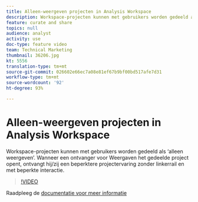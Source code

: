 ```yaml
---
title: Alleen-weergeven projecten in Analysis Workspace
description: Workspace-projecten kunnen met gebruikers worden gedeeld als ‘alleen weergeven’. Wanneer een ontvanger voor Weergaven het gedeelde project opent, ontvangt hij/zij een beperktere projectervaring zonder linkerrail en met beperkte interactie.
feature: curate and share
topics: null
audience: analyst
activity: use
doc-type: feature video
team: Technical Marketing
thumbnail: 36206.jpg
kt: 5556
translation-type: tm+mt
source-git-commit: 026602e66ec7a08e81ef67b9bf00bd517afe7d31
workflow-type: tm+mt
source-wordcount: '92'
ht-degree: 93%

---
```



# Alleen-weergeven projecten in Analysis Workspace

Workspace-projecten kunnen met gebruikers worden gedeeld als ‘alleen weergeven’. Wanneer een ontvanger voor Weergaven het gedeelde project opent, ontvangt hij/zij een beperktere projectervaring zonder linkerrail en met beperkte interactie.

>[!VIDEO](https://video.tv.adobe.com/v/36206/?quality=12&learn=on)

Raadpleeg de [documentatie voor meer informatie](https://docs.adobe.com/content/help/nl-NL/analytics/analyze/analysis-workspace/curate-share/view-only-projects.html)
